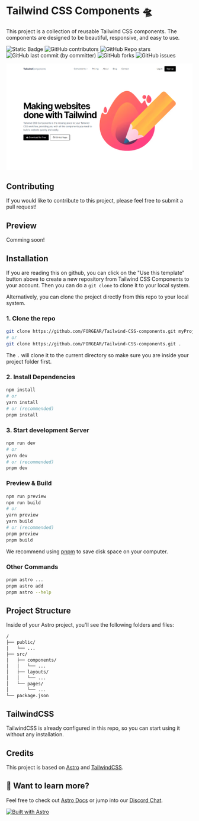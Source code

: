 # Tailwind CSS Components 🛸

This project is a collection of reusable Tailwind CSS components. The components are designed to be beautiful, responsive, and easy to use.

![Static Badge](https://img.shields.io/badge/Repo-Tailwind_CSS_Components-00c2e0)
![GitHub contributors](https://img.shields.io/github/contributors/FORGEAR/Tailwind-CSS-components?color=red)
![GitHub Repo stars](https://img.shields.io/github/stars/FORGEAR/Tailwind-CSS-components?color=yellow)
![GitHub last commit (by committer)](https://img.shields.io/github/last-commit/FORGEAR/Tailwind-CSS-components)
![GitHub forks](https://img.shields.io/github/forks/FORGEAR/Tailwind-CSS-components)
![GitHub issues](https://img.shields.io/github/issues/FORGEAR/Tailwind-CSS-components?color=orange)


![image](./public/demo.png)

## Contributing

If you would like to contribute to this project, please feel free to submit a pull request!

## Preview

Comming soon!

## Installation

If you are reading this on github, you can click on the "Use this template" button above to create a new repository from Tailwind CSS Components to your account. Then you can do a `git clone` to clone it to your local system.

Alternatively, you can clone the project directly from this repo to your local system.

### 1. Clone the repo

```bash
git clone https://github.com/FORGEAR/Tailwind-CSS-components.git myProjectName
# or
git clone https://github.com/FORGEAR/Tailwind-CSS-components.git .
```

The `.` will clone it to the current directory so make sure you are inside your project folder first.

### 2. Install Dependencies

```bash
npm install
# or
yarn install
# or (recommended)
pnpm install
```

### 3. Start development Server

```bash
npm run dev
# or
yarn dev
# or (recommended)
pnpm dev
```

### Preview & Build

```bash
npm run preview
npm run build
# or
yarn preview
yarn build
# or (recommended)
pnpm preview
pnpm build
```

We recommend using [pnpm](https://pnpm.io/) to save disk space on your computer.

### Other Commands

```bash
pnpm astro ...
pnpm astro add
pnpm astro --help
```

## Project Structure

Inside of your Astro project, you'll see the following folders and files:

```
/
├── public/
│   └── ...
├── src/
│   ├── components/
│   │   └── ...
│   ├── layouts/
│   │   └── ...
│   └── pages/
│       └── ...
└── package.json
```

## TailwindCSS

TailwindCSS is already configured in this repo, so you can start using it without any installation.

## Credits

This project is based on [Astro](https://astro.build) and [TailwindCSS](https://tailwindcss.com/).

## 👀 Want to learn more?

Feel free to check out [Astro Docs](https://docs.astro.build) or jump into our [Discord Chat](https://web3templates.com/discord).

[![Built with Astro](https://astro.badg.es/v1/built-with-astro.svg)](https://astro.build)
